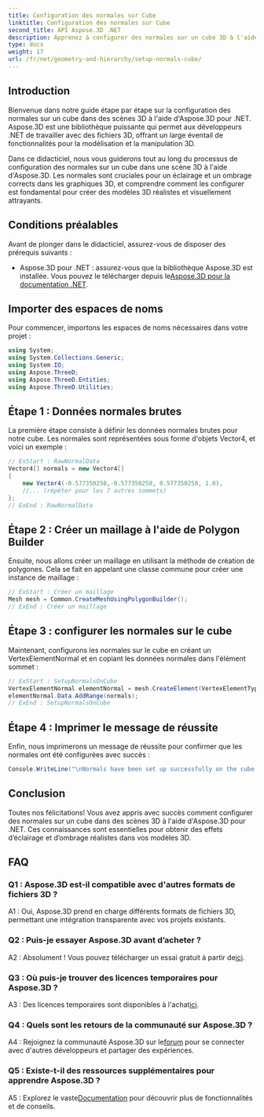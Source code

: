 ```yaml
---
title: Configuration des normales sur Cube
linktitle: Configuration des normales sur Cube
second_title: API Aspose.3D .NET
description: Apprenez à configurer des normales sur un cube 3D à l'aide d'Aspose.3D pour .NET. Améliorez vos compétences en modélisation 3D avec ce guide étape par étape.
type: docs
weight: 17
url: /fr/net/geometry-and-hierarchy/setup-normals-cube/
---
```

## Introduction

Bienvenue dans notre guide étape par étape sur la configuration des normales sur un cube dans des scènes 3D à l'aide d'Aspose.3D pour .NET. Aspose.3D est une bibliothèque puissante qui permet aux développeurs .NET de travailler avec des fichiers 3D, offrant un large éventail de fonctionnalités pour la modélisation et la manipulation 3D.

Dans ce didacticiel, nous vous guiderons tout au long du processus de configuration des normales sur un cube dans une scène 3D à l'aide d'Aspose.3D. Les normales sont cruciales pour un éclairage et un ombrage corrects dans les graphiques 3D, et comprendre comment les configurer est fondamental pour créer des modèles 3D réalistes et visuellement attrayants.

## Conditions préalables

Avant de plonger dans le didacticiel, assurez-vous de disposer des prérequis suivants :

-  Aspose.3D pour .NET : assurez-vous que la bibliothèque Aspose.3D est installée. Vous pouvez le télécharger depuis le[Aspose.3D pour la documentation .NET](https://reference.aspose.com/3d/net/).

## Importer des espaces de noms

Pour commencer, importons les espaces de noms nécessaires dans votre projet :

```csharp
using System;
using System.Collections.Generic;
using System.IO;
using Aspose.ThreeD;
using Aspose.ThreeD.Entities;
using Aspose.ThreeD.Utilities;
```

## Étape 1 : Données normales brutes

La première étape consiste à définir les données normales brutes pour notre cube. Les normales sont représentées sous forme d'objets Vector4, et voici un exemple :

```csharp
// ExStart : RawNormalData
Vector4[] normals = new Vector4[]
{
    new Vector4(-0.577350258,-0.577350258, 0.577350258, 1.0),
    //... (répéter pour les 7 autres sommets)
};
// ExEnd : RawNormalData
```

## Étape 2 : Créer un maillage à l'aide de Polygon Builder

Ensuite, nous allons créer un maillage en utilisant la méthode de création de polygones. Cela se fait en appelant une classe commune pour créer une instance de maillage :

```csharp
// ExStart : Créer un maillage
Mesh mesh = Common.CreateMeshUsingPolygonBuilder();
// ExEnd : Créer un maillage
```

## Étape 3 : configurer les normales sur le cube

Maintenant, configurons les normales sur le cube en créant un VertexElementNormal et en copiant les données normales dans l'élément sommet :

```csharp
// ExStart : SetupNormalsOnCube
VertexElementNormal elementNormal = mesh.CreateElement(VertexElementType.Normal, MappingMode.ControlPoint, ReferenceMode.Direct) as VertexElementNormal;
elementNormal.Data.AddRange(normals);
// ExEnd : SetupNormalsOnCube
```

## Étape 4 : Imprimer le message de réussite

Enfin, nous imprimerons un message de réussite pour confirmer que les normales ont été configurées avec succès :

```csharp
Console.WriteLine("\nNormals have been set up successfully on the cube.");
```

## Conclusion

Toutes nos félicitations! Vous avez appris avec succès comment configurer des normales sur un cube dans des scènes 3D à l'aide d'Aspose.3D pour .NET. Ces connaissances sont essentielles pour obtenir des effets d’éclairage et d’ombrage réalistes dans vos modèles 3D.

## FAQ

### Q1 : Aspose.3D est-il compatible avec d'autres formats de fichiers 3D ?

A1 : Oui, Aspose.3D prend en charge différents formats de fichiers 3D, permettant une intégration transparente avec vos projets existants.

### Q2 : Puis-je essayer Aspose.3D avant d’acheter ?

A2 : Absolument ! Vous pouvez télécharger un essai gratuit à partir de[ici](https://releases.aspose.com/).

### Q3 : Où puis-je trouver des licences temporaires pour Aspose.3D ?

 A3 : Des licences temporaires sont disponibles à l'achat[ici](https://purchase.aspose.com/temporary-license/).

### Q4 : Quels sont les retours de la communauté sur Aspose.3D ?

 A4 : Rejoignez la communauté Aspose.3D sur le[forum](https://forum.aspose.com/c/3d/18) pour se connecter avec d'autres développeurs et partager des expériences.

### Q5 : Existe-t-il des ressources supplémentaires pour apprendre Aspose.3D ?

 A5 : Explorez le vaste[Documentation](https://reference.aspose.com/3d/net/) pour découvrir plus de fonctionnalités et de conseils.
